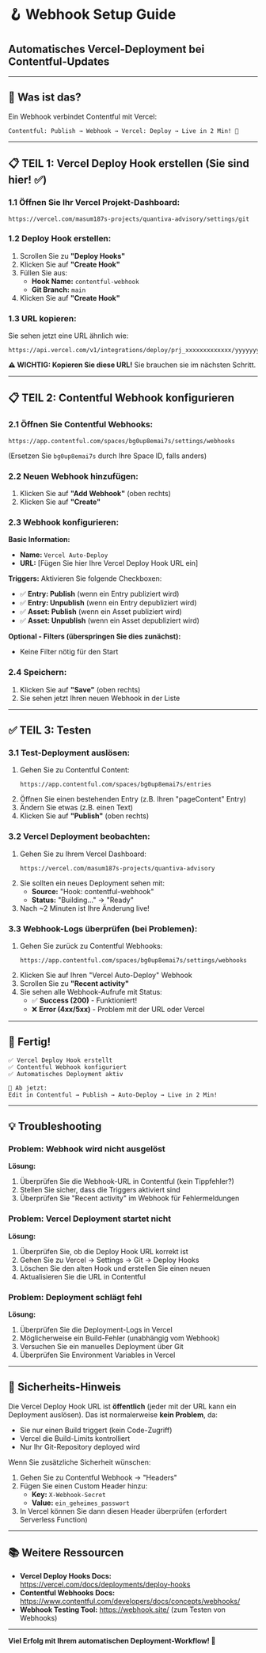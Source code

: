 # 🪝 Webhook Setup Guide

## Automatisches Vercel-Deployment bei Contentful-Updates

---

## 🎯 **Was ist das?**

Ein Webhook verbindet Contentful mit Vercel:
```
Contentful: Publish → Webhook → Vercel: Deploy → Live in 2 Min! 🚀
```

---

## 📋 **TEIL 1: Vercel Deploy Hook erstellen** (Sie sind hier! ✅)

### 1.1 Öffnen Sie Ihr Vercel Projekt-Dashboard:
```
https://vercel.com/masum187s-projects/quantiva-advisory/settings/git
```

### 1.2 Deploy Hook erstellen:
1. Scrollen Sie zu **"Deploy Hooks"**
2. Klicken Sie auf **"Create Hook"**
3. Füllen Sie aus:
   - **Hook Name:** `contentful-webhook`
   - **Git Branch:** `main`
4. Klicken Sie auf **"Create Hook"**

### 1.3 URL kopieren:
Sie sehen jetzt eine URL ähnlich wie:
```
https://api.vercel.com/v1/integrations/deploy/prj_xxxxxxxxxxxxx/yyyyyyyyy
```
**⚠️ WICHTIG: Kopieren Sie diese URL!** Sie brauchen sie im nächsten Schritt.

---

## 📋 **TEIL 2: Contentful Webhook konfigurieren**

### 2.1 Öffnen Sie Contentful Webhooks:
```
https://app.contentful.com/spaces/bg0up8emai7s/settings/webhooks
```
(Ersetzen Sie `bg0up8emai7s` durch Ihre Space ID, falls anders)

### 2.2 Neuen Webhook hinzufügen:
1. Klicken Sie auf **"Add Webhook"** (oben rechts)
2. Klicken Sie auf **"Create"**

### 2.3 Webhook konfigurieren:
**Basic Information:**
- **Name:** `Vercel Auto-Deploy`
- **URL:** [Fügen Sie hier Ihre Vercel Deploy Hook URL ein]

**Triggers:**
Aktivieren Sie folgende Checkboxen:
- ✅ **Entry: Publish** (wenn ein Entry publiziert wird)
- ✅ **Entry: Unpublish** (wenn ein Entry depubliziert wird)
- ✅ **Asset: Publish** (wenn ein Asset publiziert wird)
- ✅ **Asset: Unpublish** (wenn ein Asset depubliziert wird)

**Optional - Filters (überspringen Sie dies zunächst):**
- Keine Filter nötig für den Start

### 2.4 Speichern:
1. Klicken Sie auf **"Save"** (oben rechts)
2. Sie sehen jetzt Ihren neuen Webhook in der Liste

---

## ✅ **TEIL 3: Testen**

### 3.1 Test-Deployment auslösen:
1. Gehen Sie zu Contentful Content:
   ```
   https://app.contentful.com/spaces/bg0up8emai7s/entries
   ```
2. Öffnen Sie einen bestehenden Entry (z.B. Ihren "pageContent" Entry)
3. Ändern Sie etwas (z.B. einen Text)
4. Klicken Sie auf **"Publish"** (oben rechts)

### 3.2 Vercel Deployment beobachten:
1. Gehen Sie zu Ihrem Vercel Dashboard:
   ```
   https://vercel.com/masum187s-projects/quantiva-advisory
   ```
2. Sie sollten ein neues Deployment sehen mit:
   - **Source:** "Hook: contentful-webhook"
   - **Status:** "Building..." → "Ready"
3. Nach ~2 Minuten ist Ihre Änderung live!

### 3.3 Webhook-Logs überprüfen (bei Problemen):
1. Gehen Sie zurück zu Contentful Webhooks:
   ```
   https://app.contentful.com/spaces/bg0up8emai7s/settings/webhooks
   ```
2. Klicken Sie auf Ihren "Vercel Auto-Deploy" Webhook
3. Scrollen Sie zu **"Recent activity"**
4. Sie sehen alle Webhook-Aufrufe mit Status:
   - ✅ **Success (200)** - Funktioniert!
   - ❌ **Error (4xx/5xx)** - Problem mit der URL oder Vercel

---

## 🎉 **Fertig!**

```
✅ Vercel Deploy Hook erstellt
✅ Contentful Webhook konfiguriert
✅ Automatisches Deployment aktiv

🎊 Ab jetzt:
Edit in Contentful → Publish → Auto-Deploy → Live in 2 Min!
```

---

## 💡 **Troubleshooting**

### Problem: Webhook wird nicht ausgelöst
**Lösung:**
1. Überprüfen Sie die Webhook-URL in Contentful (kein Tippfehler?)
2. Stellen Sie sicher, dass die Triggers aktiviert sind
3. Überprüfen Sie "Recent activity" im Webhook für Fehlermeldungen

### Problem: Vercel Deployment startet nicht
**Lösung:**
1. Überprüfen Sie, ob die Deploy Hook URL korrekt ist
2. Gehen Sie zu Vercel → Settings → Git → Deploy Hooks
3. Löschen Sie den alten Hook und erstellen Sie einen neuen
4. Aktualisieren Sie die URL in Contentful

### Problem: Deployment schlägt fehl
**Lösung:**
1. Überprüfen Sie die Deployment-Logs in Vercel
2. Möglicherweise ein Build-Fehler (unabhängig vom Webhook)
3. Versuchen Sie ein manuelles Deployment über Git
4. Überprüfen Sie Environment Variables in Vercel

---

## 🔐 **Sicherheits-Hinweis**

Die Vercel Deploy Hook URL ist **öffentlich** (jeder mit der URL kann ein Deployment auslösen). Das ist normalerweise **kein Problem**, da:
- Sie nur einen Build triggert (kein Code-Zugriff)
- Vercel die Build-Limits kontrolliert
- Nur Ihr Git-Repository deployed wird

Wenn Sie zusätzliche Sicherheit wünschen:
1. Gehen Sie zu Contentful Webhook → "Headers"
2. Fügen Sie einen Custom Header hinzu:
   - **Key:** `X-Webhook-Secret`
   - **Value:** `ein_geheimes_passwort`
3. In Vercel können Sie dann diesen Header überprüfen (erfordert Serverless Function)

---

## 📚 **Weitere Ressourcen**

- **Vercel Deploy Hooks Docs:** https://vercel.com/docs/deployments/deploy-hooks
- **Contentful Webhooks Docs:** https://www.contentful.com/developers/docs/concepts/webhooks/
- **Webhook Testing Tool:** https://webhook.site/ (zum Testen von Webhooks)

---

**Viel Erfolg mit Ihrem automatischen Deployment-Workflow! 🚀**


